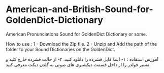 # American-and-British-Sound-for-GoldenDict-Dictionary
American Pronunciations Sound for GoldenDict Dictionary or some.


How to use : 
  1 - Download the Zip file.
  2 - Unzip and Add the path of the folder to your Sound Dictionaries on the GoldenDict. 


آموزش استفاده :
  ۱- ابتدا فایل فشرده را دانلود کنید.
  ۲- از حالت فشرده خارج کنید و مسیر فولدر را از داخل قسمت دیکشنری های صوتی به گلدن دیکت معرفی کنید.
